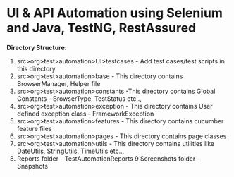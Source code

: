 # UI & API Automation using Selenium and Java, TestNG, RestAssured


**Directory Structure:**

1. src>org>test>automation>UI>testcases - Add test cases/test scripts in this directory
2.  src>org>test>automation>base - This directory contains BrowserManager, Helper file
3.  src>org>test>automation>constants  -This directory contains Global Constants - BrowserType, TestStatus etc..,
4.  src>org>test>automation>exception - This directory contains User defined exception class - FrameworkException
5.  src>org>test>automation>features - This directory contains cucumber feature files
6.  src>org>test>automation>pages - This directory contains page classes
7.  src>org>test>automation>utils - This directory contains utilities like DateUtils, StringUtils, TimeUtils etc..,
8. Reports folder - TestAutomationReports
9 Screenshots folder - Snapshots
